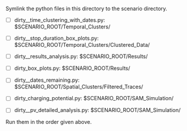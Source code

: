 Symlink the python files in this directory to the scenario directory.

- [ ] dirty__time_clustering_with_dates.py: $SCENARIO_ROOT/Temporal_Clusters/

- [ ] dirty__stop_duration_box_plots.py: $SCENARIO_ROOT/Temporal_Clusters/Clustered_Data/
 
- [ ] dirty__results_analysis.py: $SCENARIO_ROOT/Results/
 
- [ ] dirty_box_plots.py: $SCENARIO_ROOT/Results/

- [ ] dirty__dates_remaining.py: $SCENARIO_ROOT/Spatial_Clusters/Filtered_Traces/
 
- [ ] dirty_charging_potential.py: $SCENARIO_ROOT/SAM_Simulation/
 
- [ ] dirty__pv_detailed_analysis.py: $SCENARIO_ROOT/SAM_Simulation/

Run them in the order given above.
